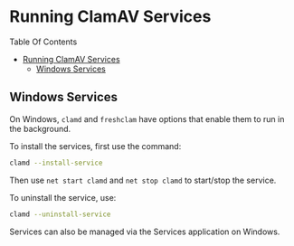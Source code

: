 # Running ClamAV Services

Table Of Contents

- [Running ClamAV Services](#running-clamav-services)
  - [Windows Services](#windows-services)
<!--- - [Unix Services](#unix) --->

## Windows Services

On Windows, `clamd` and `freshclam` have options that enable them to run in the background.

To install the services, first use the command:

```bash
clamd --install-service
```

Then use `net start clamd` and `net stop clamd` to start/stop the service.

To uninstall the service, use:

```bash
clamd --uninstall-service
```

Services can also be managed via the Services application on Windows.
